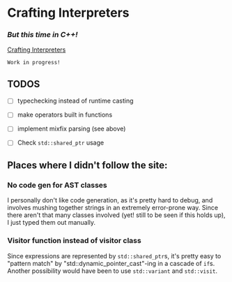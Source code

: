 # Crafting Interpreters
### _But this time in C++!_

[Crafting Interpreters](craftinginterpreters.com/)

```
Work in progress!
```

## TODOS
- [ ] typechecking instead of runtime casting
- [ ] make operators built in functions
- [ ] implement mixfix parsing (see above)


- [ ] Check `std::shared_ptr` usage 

## Places where I didn't follow the site:

### No code gen for AST classes
I personally don't like code generation, as it's pretty hard to debug, and involves mushing together strings
in an extremely error-prone way. Since there aren't that many classes involved (yet! still to be seen if this holds up),
I just typed them out manually.

### Visitor function instead of visitor class
Since expressions are represented by `std::shared_ptr`s, it's pretty easy to "pattern match" by "std::dynamic_pointer_cast"-ing
in a cascade of `if`s. Another possibility would have been to use `std::variant` and `std::visit`.